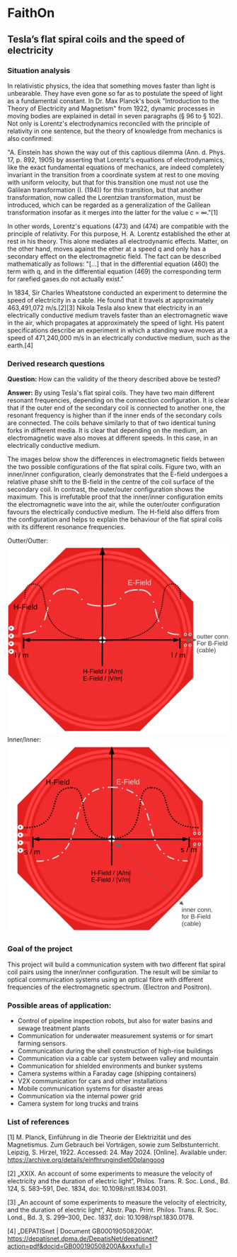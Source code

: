 # FaithOn
## Tesla’s flat spiral coils and the speed of electricity

### Situation analysis

In relativistic physics, the idea that something moves faster than light is unbearable. They have even gone so far as to postulate the speed of light as a fundamental constant.
In Dr. Max Planck's book "Introduction to the Theory of Electricity and Magnetism" from 1922, dynamic processes in moving bodies are explained in detail in seven paragraphs (§ 96 to § 102). Not only is Lorentz's electrodynamics reconciled with the principle of relativity in one sentence, but the theory of knowledge from mechanics is also confirmed:

"A. Einstein has shown the way out of this captious dilemma (Ann. d. Phys. 17, p. 892, 1905) by asserting that Lorentz's equations of electrodynamics, like the exact fundamental equations of mechanics, are indeed completely invariant in the transition from a coordinate system at rest to one moving with uniform velocity, but that for this transition one must not use the Galilean transformation (I. (194)) for this transition, but that another transformation, now called the Lorentzian transformation, must be introduced, which can be regarded as a generalization of the Galilean transformation insofar as it merges into the latter for the value c = ∞."[1]

In other words, Lorentz's equations (473) and (474) are compatible with the principle of relativity. For this purpose, H. A. Lorentz established the ether at rest in his theory. This alone mediates all electrodynamic effects. Matter, on the other hand, moves against the ether at a speed q and only has a secondary effect on the electromagnetic field.
The fact can be described mathematically as follows: "[...] that in the differential equation (460) the term with q, and in the differential equation (469) the corresponding term for rarefied gases do not actually exist."

In 1834, Sir Charles Wheatstone conducted an experiment to determine the speed of electricity in a cable. He found that it travels at approximately 463,491,072 m/s.[2][3] Nikola Tesla also knew that electricity in an electrically conductive medium travels faster than an electromagnetic wave in the air, which propagates at approximately the speed of light. His patent specifications describe an experiment in which a standing wave moves at a speed of 471,240,000 m/s in an electrically conductive medium, such as the earth.[4]

### Derived research questions

**Question:** How can the validity of the theory described above be tested?

**Answer:** By using Tesla's flat spiral coils. They have two main different resonant frequencies, depending on the connection configuration. It is clear that if the outer end of the secondary coil is connected to another one, the resonant frequency is higher than if the inner ends of the secondary coils are connected. The coils behave similarly to that of two identical tuning forks in different media. It is clear that depending on the medium, an electromagnetic wave also moves at different speeds. In this case, in an electrically conductive medium.

The images below show the differences in electromagnetic fields between the two possible configurations of the flat spiral coils. Figure two, with an inner/inner configuration, clearly demonstrates that the E-field undergoes a relative phase shift to the B-field in the centre of the coil surface of the secondary coil. In contrast, the outer/outer configuration shows the maximum. This is irrefutable proof that the inner/inner configuration emits the electromagnetic wave into the air, while the outer/outer configuration favours the electrically conductive medium. The H-field also differs from the configuration and helps to explain the behaviour of the flat spiral coils with its different resonance frequencies.

Outter/Outter:![outter/outter][image1]
Inner/Inner:![inner/inner][image2]


### Goal of the project
This project will build a communication system with two different flat spiral coil pairs using the inner/inner configuration. The result will be similar to optical communication systems using an optical fibre with different frequencies of the electromagnetic spectrum. (Electron and Positron).

### Possible areas of application:
- Control of pipeline inspection robots, but also for water basins and sewage treatment plants
- Communication for underwater measurement systems or for smart farming sensors
- Communication during the shell construction of high-rise buildings
- Communication via a cable car system between valley and mountain
- Communication for shielded environments and bunker systems
- Camera systems within a Faraday cage (shipping containers)
- V2X communication for cars and other installations
- Mobile communication systems for disaster areas
- Communication via the internal power grid
- Camera system for long trucks and trains


### List of references

[1]	M. Planck, Einführung in die Theorie der Elektrizität und des Magnetismus. Zum Gebrauch bei Vorträgen, sowie zum Selbstunterricht. Leipzig, S. Hirzel, 1922. Accessed: 24. May 2024. [Online]. Available under: https://archive.org/details/einfhrungindiet00plangoog

[2]	„XXIX. An account of some experiments to measure the velocity of electricity and the duration of electric light“, Philos. Trans. R. Soc. Lond., Bd. 124, S. 583–591, Dec. 1834, doi: 10.1098/rstl.1834.0031.

[3]	„An account of some experiments to measure the velocity of electricity, and the duration of electric light“, Abstr. Pap. Print. Philos. Trans. R. Soc. Lond., Bd. 3, S. 299–300, Dec. 1837, doi: 10.1098/rspl.1830.0178.

[4]	„DEPATISnet | Document GB000190508200A“. https://depatisnet.dpma.de/DepatisNet/depatisnet?action=pdf&docid=GB000190508200A&xxxfull=1


[image1]: https://github.com/comeon-zens/FaithOn/blob/main/pictures/o2o.png "Outter/Outter"
[image2]: https://github.com/comeon-zens/FaithOn/blob/main/pictures/i2i.png "Inner/inner"
